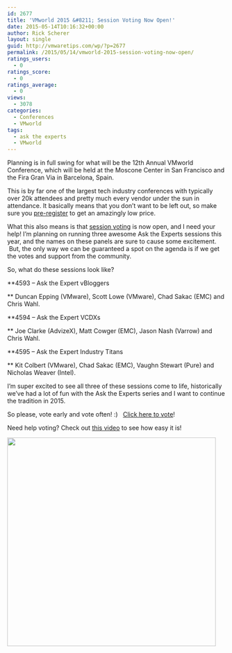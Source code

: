 ```yaml
---
id: 2677
title: 'VMworld 2015 &#8211; Session Voting Now Open!'
date: 2015-05-14T10:16:32+00:00
author: Rick Scherer
layout: single
guid: http://vmwaretips.com/wp/?p=2677
permalink: /2015/05/14/vmworld-2015-session-voting-now-open/
ratings_users:
  - 0
ratings_score:
  - 0
ratings_average:
  - 0
views:
  - 3078
categories:
  - Conferences
  - VMworld
tags:
  - ask the experts
  - VMworld
---
```

Planning is in full swing for what will be the 12th Annual VMworld Conference, which will be held at the Moscone Center in San Francisco and the Fira Gran Via in Barcelona, Spain.

This is by far one of the largest tech industry conferences with typically over 20k attendees and pretty much every vendor under the sun in attendance. It basically means that you don&#8217;t want to be left out, so make sure you <a href="http://www.vmworld.com/community/conference/us/plan/pricing" target="_blank">pre-register</a> to get an amazingly low price.

What this also means is that <a href="http://www.vmworld.com/voting.jspa" target="_blank">session voting</a> is now open, and I need your help! I&#8217;m planning on running three awesome Ask the Experts sessions this year, and the names on these panels are sure to cause some excitement.  But, the only way we can be guaranteed a spot on the agenda is if we get the votes and support from the community.

So, what do these sessions look like?

**4593 &#8211; Ask the Expert vBloggers
  
** Duncan Epping (VMware), Scott Lowe (VMware), Chad Sakac (EMC) and Chris Wahl.

**4594 &#8211; Ask the Expert VCDXs
  
** Joe Clarke (AdvizeX), Matt Cowger (EMC), Jason Nash (Varrow) and Chris Wahl.

**4595 &#8211; Ask the Expert Industry Titans
  
** Kit Colbert (VMware), Chad Sakac (EMC), Vaughn Stewart (Pure) and Nicholas Weaver (Intel).

I&#8217;m super excited to see all three of these sessions come to life, historically we&#8217;ve had a lot of fun with the Ask the Experts series and I want to continue the tradition in 2015.

So please, vote early and vote often! :)   <a href="http://www.vmworld.com/voting.jspa" target="_blank">Click here to vote</a>!

Need help voting? Check out <a href="https://www.youtube.com/watch?v=B_4y5HmyOqQ" target="_blank">this video</a> to see how easy it is!

<a href="https://www.youtube.com/watch?v=B_4y5HmyOqQ" target="_new"><img src="http://www.vmwaretips.com/wp/wp-content/uploads/2015/05/2015voting.JPG" alt="" width="480" /></a>